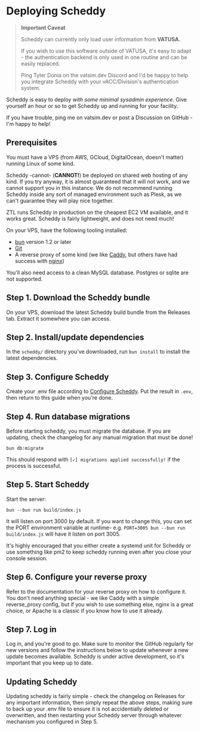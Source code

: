 # Deploying Scheddy

> **Important Caveat**
>
> Scheddy can currently only load user information from **VATUSA.**
>
> If you wish to use this software outside of VATUSA, it's easy to adapt - the authentication backend is only used in
> one routine and can be easily replaced.
>
> Ping Tyler Donia on the vatsim.dev Discord and I'd be happy to help you integrate Scheddy with your vACC/Division's
> authentication system.

Scheddy is easy to deploy _with some minimal sysadmin experience._
Give yourself an hour or so to get Scheddy up and running for your facility.

If you have trouble, ping me on vatsim.dev or post a Discussion on GitHub - I'm happy to help!

## Prerequisites

You must have a VPS (from AWS, GCloud, DigitalOcean, doesn't matter) running Linux of some kind.

Scheddy -cannot- (**CANNOT!**) be deployed on shared web hosting of any kind. If you try anyway, it is almost guaranteed
that it will not work, and we cannot support you in this instance.
We do not recommend running Scheddy inside any sort of managed environment such as Plesk, as we can't guarantee they
will play nice together.

ZTL runs Scheddy in production on the cheapest EC2 VM available, and it works great. Scheddy is fairly lightweight, and does not need much!

On your VPS, have the following tooling installed:

- [bun](https://bun.sh) version 1.2 or later
- [Git](https://git-scm.com)
- A reverse proxy of some kind (we like [Caddy](https://caddyserver.com), but others have had success with [nginx](https://nginx.org))

You'll also need access to a clean MySQL database. Postgres or sqlite are not supported.

## Step 1. Download the Scheddy bundle

On your VPS, download the latest Scheddy build bundle from the Releases tab. Extract it somewhere you can access.

## Step 2. Install/update dependencies

In the `scheddy/` directory you've downloaded, run `bun install` to install the latest dependencies.

## Step 3. Configure Scheddy

Create your .env file according to [Configure Scheddy](configure.md). Put the result in `.env`, then return to this guide when you're done.

## Step 4. Run database migrations

Before starting scheddy, you must migrate the database. If you are updating, check the changelog for any manual migration that must be done!

```
bun db:migrate
```

This should respond with `[✓] migrations applied successfully!` if the process is successful.

## Step 5. Start Scheddy

Start the server:

```
bun --bun run build/index.js
```

It will listen on port 3000 by default. If you want to change this, you can set the PORT environment variable at runtime- e.g. `PORT=3005 bun --bun run build/index.js` will have it listen on port 3005.

It's highly encouraged that you either create a systemd unit for Scheddy or use something like pm2 to keep scheddy running even after you close your console session.

## Step 6. Configure your reverse proxy

Refer to the documentation for your reverse proxy on how to configure it. You don't need anything special - we like Caddy with a simple reverse_proxy config, but if you wish to use something else, nginx is a great choice, or Apache is a classic if you know how to use it already.

## Step 7. Log in

Log in, and you're good to go. Make sure to monitor the GitHub regularly for new versions and follow the instructions below to update whenever a new update becomes available. Scheddy is under active development, so it's important that you keep up to date.

## Updating Scheddy

Updating scheddy is fairly simple - check the changelog on Releases for any important information, then simply repeat the above steps, making sure to back up your .env file to ensure it is not accidentially deleted or overwritten, and then restarting your Scheddy server through whatever mechanism you configured in Step 5.
